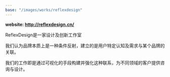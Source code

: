```yaml
---
base: "/images/works/reflexdesign"
---
```

**website: http://reflexdesign.cn/**

ReflexDesign是一家设计及创新工作室

我们认为品牌本质上是一种条件反射，建立的是用户特定认知及需求与某个品牌的关联。

我们的工作即是通过可视化的手段构建并强化这种联系，为不同领域的客户提供咨询与设计。
